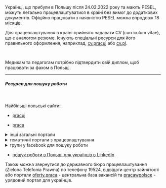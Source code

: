 
Українці, що прибули в Польшу після 24.02.2022 року та мають PESEL, можуть легально працевлаштуватися в країні без вимог до додаткових документів. Офіційно працювати з наявністю PESEL можна впродовж 18 місяців.

<section>

Для працевлаштування в країні прийнято надавати CV (curriculum vitae), що є аналогом резюме. Існують спеціальні ресурси для його правильного оформлення, наприклад, [cv.pracuj](https://cv.pracuj.pl/) або [cv.pl](https://www.cv.pl/).
</section>

</br>

Медикам та педагогам потрібно підтвердити свій диплом, щоб працювати за фахом в Польщі.

***

##### Ресурси для пошуку роботи

</br>

Найбільші польські сайти:

- [pracuj](https://www.pracuj.pl/)

- [praca](https://www.praca.pl/)

<details>
<summary>інші загальні портали</summary>

- [olx](https://www.olx.pl/)

- [joblee](http://joblee.org/)

- [goldenline](https://www.goldenline.pl/praca/)

- [fixly](https://fixly.pl/)
</details>

<details>
<summary>тематичні портали з працевлаштування</summary>

- [домашня допомога](https://www.pomocedomowe.pl/)

- [догляд за дітьми](https://www.niania.pl/)

- [догляд за домашніми тваринами](https://www.opiekazwierzat.pl/)

- [сфера ремонту](https://www.remontuj.pl/)

- [сфера продажів, маркетингу, фінансів, HR, IT](https://rocketjobs.pl/)

</details>

<details>
<summary>групи у facebook для пошуку роботи</summary>

[робота в Польщі для українців](https://www.facebook.com/groups/874744046700493)

[безкоштовні вакансії роботи в Польщі для українців PolandRevizor](https://www.facebook.com/groups/400163897113751/)

[робота в Польщі](https://www.facebook.com/groups/521636951523325/)

[робота в Польщі для українців](https://www.facebook.com/groups/494878408813534/)

[робота для жінок в Польщі](https://www.facebook.com/groups/3100579939987180)

[вакансії в IT](https://www.facebook.com/groups/382665388535650/)

[віддалена робота](https://www.facebook.com/groups/806093752751158)

[робота в маркетингу](https://www.facebook.com/groups/528886327470336/)

</details>


- [пошук роботи в Польщі для українців в LinkedIn](https://www.linkedin.com/groups/12634357/).

Також можна звернутися до державного бюро працевлаштування (Zielona Telefonia Prawna) по телефону 19524, відвідати центр зайнятості або портали [oferty.praca](https://oferty.praca.gov.pl/portal/index.cbop#/listaOfert?N4IgTg9gJgXg6gTwM4wLIEsCmArJBjAQxAC4A7AVwBtKAaEAWy1z0xJBDqQBcDSIB3dEgDWENhxAwCAczC90hEgDMClJJk5dIpBQPmtiobgTBcSABjp4I5UmeIBGcwF9OEU3p0HQkWAWxsACIAggAqwQD6AAoAqgBCADIAkgDSwQDCAFJJEsJYYLaYwkEAogDK6SCuIPwIAEZypJgpBFyY0u5YJADaALp0kDCCXm0tbR1gXcR9dIw4+JgAWgRIWNJs5hKqbWCkrQj8e1FgmDCYdgR42AQY83jKqup0tQ28CJmnCMXEIAAOlFUgA=) - центральна база вакансій та [pracawpolsce](https://pracawpolsce.gov.pl/) - урядовий портал для українців.






